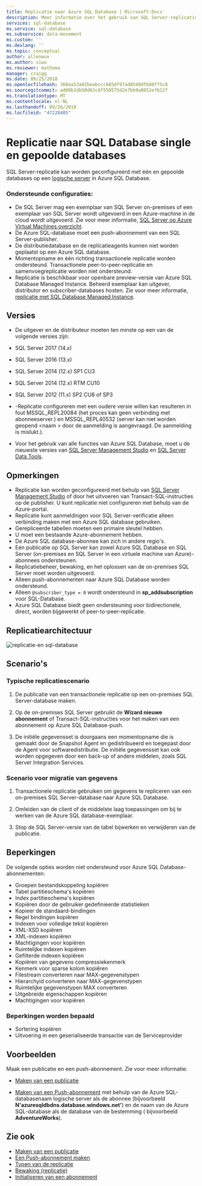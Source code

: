 ```yaml
---
title: Replicatie naar Azure SQL Database | Microsoft-Docs'
description: Meer informatie over het gebruik van SQL Server-replicatie met Azure SQL Database, individuele databases en databases in elastische pools
services: sql-database
ms.service: sql-database
ms.subservice: data-movement
ms.custom: ''
ms.devlang: ''
ms.topic: conceptual
author: allenwux
ms.author: xiwu
ms.reviewer: mathoma
manager: craigg
ms.date: 09/25/2018
ms.openlocfilehash: 360aa53a02beabccc685df97ad8549dfb88ff5c8
ms.sourcegitcommit: ad08b2db50d63c8f550575d2e7bb9a0852efb12f
ms.translationtype: MT
ms.contentlocale: nl-NL
ms.lasthandoff: 09/26/2018
ms.locfileid: "47228405"
---
```

# <a name="replication-to-sql-database-single-and-pooled-databases"></a>Replicatie naar SQL Database single en gepoolde databases

SQL Server-replicatie kan worden geconfigureerd met één en gepoolde databases op een [logische server](sql-database-logical-servers.md) in Azure SQL Database.  
 
 ### <a name="supported-configurations"></a>**Ondersteunde configuraties:**  
 -  De SQL Server mag een exemplaar van SQL Server on-premises of een exemplaar van SQL Server wordt uitgevoerd in een Azure-machine in de cloud wordt uitgevoerd. Zie voor meer informatie, [SQL Server op Azure Virtual Machines overzicht](https://azure.microsoft.com/documentation/articles/virtual-machines-sql-server-infrastructure-services/).  
 - De Azure SQL-database moet een push-abonnement van een SQL Server-publisher.  
 -  De distributiedatabase en de replicatieagents kunnen niet worden geplaatst op een Azure SQL database.  
 - Momentopname en één richting transactionele replicatie worden ondersteund. Transactionele peer-to-peer-replicatie en samenvoegreplicatie worden niet ondersteund.
 - Replicatie is beschikbaar voor openbare preview-versie van Azure SQL Database Managed Instance. Beheerd exemplaar kan uitgever, distributor en subscriber-databases hosten. Zie voor meer informatie, [replicatie met SQL Database Managed Instance](replication-with-sql-database-managed-instance.md).
 
## <a name="versions"></a>Versies  
- De uitgever en de distributeur moeten ten minste op een van de volgende versies zijn:  
 - SQL Server 2017 (14.x) 
 - SQL Server 2016 (13.x) 
 - SQL Server 2014 (12.x) SP1 CU3 
 - SQL Server 2014 (12.x) RTM CU10 
 - SQL Server 2012 (11.x) SP2 CU8 of SP3 
   
- -Replicatie configureren met een oudere versie willen kan resulteren in fout MSSQL_REPL20084 (het proces kan geen verbinding met abonneeserver.) en MSSQL_REPL40532 (server kan niet worden geopend \<naam > door de aanmelding is aangevraagd. De aanmelding is mislukt.).  
- Voor het gebruik van alle functies van Azure SQL Database, moet u de nieuwste versies van [SQL Server Management Studio](https://docs.microsoft.com/sql/ssms/download-sql-server-management-studio-ssms) en [SQL Server Data Tools](https://docs.microsoft.com//sql/ssdt/download-sql-server-data-tools-ssdt?view=sql-server-2017).  
   
 ## <a name="remarks"></a>Opmerkingen  
- Replicatie kan worden geconfigureerd met behulp van [SQL Server Management Studio](https://docs.microsoft.com/sql/ssms/download-sql-server-management-studio-ssms) of door het uitvoeren van Transact-SQL-instructies op de publisher. U kunt replicatie niet configureren met behulp van de Azure-portal.  
- Replicatie kunt aanmeldingen voor SQL Server-verificatie alleen verbinding maken met een Azure SQL database gebruiken. 
- Gerepliceerde tabellen moeten een primaire sleutel hebben.  
- U moet een bestaande Azure-abonnement hebben.  
- De Azure SQL database-abonnee kan zich in andere regio's.  
- Eén publicatie op SQL Server kan zowel Azure SQL Database en SQL Server (on-premises en SQL Server in een virtuele machine van Azure)-abonnees ondersteunen.  
- Replicatiebeheer, bewaking, en het oplossen van de on-premises SQL Server moet worden uitgevoerd.  
- Alleen push-abonnementen naar Azure SQL Database worden ondersteund.  
- Alleen `@subscriber_type = 0` wordt ondersteund in **sp_addsubscription** voor SQL-Database.  
- Azure SQL Database biedt geen ondersteuning voor bidirectionele, direct, worden bijgewerkt of peer-to-peer-replicatie.      
   
 ## <a name="replication-architecture"></a>Replicatiearchitectuur  
 ![replicatie-en sql-database](./media/replication-to-sql-database/replication-to-sql-database.png)  
   
 ## <a name="scenarios"></a>Scenario's  
   
 ### <a name="typical-replication-scenario"></a>Typische replicatiescenario  
   
 1.  De publicatie van een transactionele replicatie op een on-premises SQL Server-database maken.  
   
 2.  Op de on-premises SQL Server gebruikt de **Wizard nieuwe abonnement** of Transact-SQL-instructies voor het maken van een abonnement op Azure SQL Database-push.  
   
 3.  De initiële gegevensset is doorgaans een momentopname die is gemaakt door de Snapshot Agent en gedistribueerd en toegepast door de Agent voor softwaredistributie. De initiële gegevensset kan ook worden opgegeven door een back-up of andere middelen, zoals SQL Server Integration Services.  
   
 ### <a name="data-migration-scenario"></a>Scenario voor migratie van gegevens  
   
 1.  Transactionele replicatie gebruiken om gegevens te repliceren van een on-premises SQL Server-database naar Azure SQL Database.  
   
 2.  Omleiden van de client of de middelste laag toepassingen om bij te werken van de Azure SQL database-exemplaar.  
   
 3.  Stop de SQL Server-versie van de tabel bijwerken en verwijderen van de publicatie.  
   
## <a name="limitations"></a>Beperkingen  
De volgende opties worden niet ondersteund voor Azure SQL Database-abonnementen:  
-   Groepen bestandskoppeling kopiëren  
-   Tabel partitieschema's kopiëren  
-   Index partitieschema's kopiëren  
-   Kopiëren door de gebruiker gedefinieerde statistieken  
-   Kopieer de standaard-bindingen  
-   Regel bindingen kopiëren  
-   Indexen voor volledige tekst kopiëren  
-   XML-XSD kopiëren  
-   XML-indexen kopiëren  
-   Machtigingen voor kopiëren  
-   Ruimtelijke indexen kopiëren  
-   Gefilterde indexen kopiëren  
-   Kopiëren van gegevens compressiekenmerk  
-   Kenmerk voor sparse kolom kopiëren  
-   Filestream converteren naar MAX-gegevenstypen  
-   Hierarchyid converteren naar MAX-gegevenstypen  
-   Ruimtelijke gegevenstypen MAX converteren  
-   Uitgebreide eigenschappen kopiëren  
-   Machtigingen voor kopiëren  
   
### <a name="limitations-to-be-determined"></a>Beperkingen worden bepaald 
-   Sortering kopiëren  
-   Uitvoering in een geserialiseerde transactie van de Serviceprovider  
   
## <a name="examples"></a>Voorbeelden  
Maak een publicatie en een push-abonnement. Zie voor meer informatie:  
-   [Maken van een publicatie](https://docs.microsoft.com/sql/relational-databases/replication/publish/create-a-publication)  
   
-   [Maken van een Push-abonnement](https://docs.microsoft.com/sql/relational-databases/replication/create-a-push-subscription/create-a-push-subscription) met behulp van de Azure SQL-databasenaam logische server als de abonnee (bijvoorbeeld **N'azuresqldbdns.database.windows.net'**) en de naam van de Azure SQL-database als de database van de bestemming ( bijvoorbeeld **AdventureWorks**).  
   
 ## <a name="see-also"></a>Zie ook  
 - [Maken van een publicatie](https://docs.microsoft.com/sql/relational-databases/replication/publish/create-a-publication)   
 - [Een Push-abonnement maken](https://docs.microsoft.com/sql/relational-databases/replication/create-a-push-subscription/create-a-push-subscription)   
 - [Typen van de replicatie](https://docs.microsoft.com/sql/relational-databases/replication/types-of-replication)   
 - [Bewaking &#40;replicatie&#41;](https://docs.microsoft.com/sql/relational-databases/replication/monitor/monitoring-replication)   
 - [Initialiseren van een abonnement](https://docs.microsoft.com/sql/relational-databases/replication/initialize-a-subscription)  
